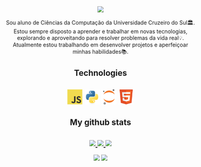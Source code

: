 <div align="center">
  <img src="https://user-images.githubusercontent.com/93165753/139446666-26837a9c-d2d1-4faa-9f45-329d30c3b907.png" widht="700px"
</div>

<p align="center">
  Sou aluno de Ciências da Computação da Universidade Cruzeiro do Sul🏛️. Estou sempre disposto a aprender e trabalhar em novas tecnologias, explorando e aproveitando para resolver problemas da vida real💡. Atualmente estou trabalhando em desenvolver projetos e aperfeiçoar minhas habilidades📚.</p>
  <h2 align="center"> Technologies </h2>
  <h2 align="center">
  <div style="display: inline_block">
    <img alt="Leo-Js" height"30" width="40" src="https://raw.githubusercontent.com/devicons/devicon/master/icons/javascript/javascript-original.svg">
    <img alt="Leo-Python" height"30" width="40" src="https://raw.githubusercontent.com/devicons/devicon/master/icons/python/python-original.svg">
    <img alt="Léo-Jupyter" height"30" width="40" src="https://github.com/devicons/devicon/blob/master/icons/jupyter/jupyter-original.svg">
    <img alt="Leo-HTML" height"30" width="40" src="https://github.com/devicons/devicon/blob/master/icons/html5/html5-original.svg">
  </div>
  </h2>
  
   <h2 align="center"> My github stats </h2>
  <div>
     <h2 align="center">
    <a href="https://github.com/Leosnt">
    <img height="180em" src="https://github-readme-stats.vercel.app/api?username=Leosnt&show_icons=true&theme=merko&include_ali_commits=true&count_private=true"/>
    <img height="180em" src="https://github-readme-stats.vercel.app/api/top-langs/?username=Leosnt&layout=default&langs_count=16&theme=merko&"/>
    <img height="180em" src="https://github-streak-stats.herokuapp.com?user=Leosnt&theme=merko"/>
     </h2>
  <div>
    <a href="https://www.linkedin.com/in/leonardo-santos-953485219/" target="_blank"><img src="https://img.shields.io/badge/LinkedIn-0077B5?style=for-the-badge&logo=linkedin&logoColor=white" target="_blank"></a>
    <a href="https://www.instagram.com/leo_snnt" target="_blank"><img src="https://img.shields.io/badge/Instagram-E4405F?style=for-the-badge&logo=instagram&logoColor=white" target="_blank"></a>
  </div>
</p>
